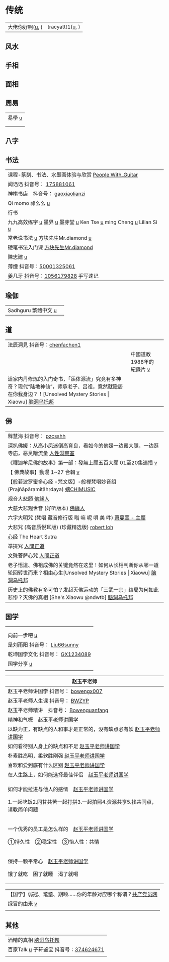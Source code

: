 # 传统

|                                                                                   |                                                                      |
| --------------------------------------------------------------------------------- | -------------------------------------------------------------------- |
| 大佬你好啊([u](https://www.youtube.com/channel/UCKUmZM\_yDHMKxl4EWAt6GKw/playlists), ) | tracyattt1([u](https://www.youtube.com/user/tracyattt1/playlists), ) |

## 风水

## 手相

## 面相

## 周易

|                                                                |
| -------------------------------------------------------------- |
| 易學 [u](https://www.youtube.com/c/%E6%98%93%E5%AD%B8/playlists) |
|                                                                |
|                                                                |

## 八字

## 书法

|                                                                                                                                                                                                                                                                                                                                                                                                                                                                                          |
| ---------------------------------------------------------------------------------------------------------------------------------------------------------------------------------------------------------------------------------------------------------------------------------------------------------------------------------------------------------------------------------------------------------------------------------------------------------------------------------------- |
| 课程-篆刻、书法、水墨画体验与欣赏 [People With\_Guitar](https://www.youtube.com/playlist?list=PLtUG5I3iHx9yJesypR9H3nVTCwaPqL51d)                                                                                                                                                                                                                                                                                                                                                                        |
| 闻诌诌 抖音号： [175881061](https://www.douyin.com/user/MS4wLjABAAAA5Y9kUBVYSY0JhRML9ThF9GJ6kIPhDJ4BjaOxMokkIOo?author\_id=82737222114\&enter\_from=video\_detail\&enter\_method=video\_title\&from\_gid=7011518862508313892\&group\_id=7011518862508313892\&log\_pb=%7B%22impr\_id%22%3A%222021100906594801021206119917134B58%22%7D)                                                                                                                                                           |
| 神棋书店　抖音号： [gaoxiaolianzi](https://www.douyin.com/user/MS4wLjABAAAAe-Dmb5OPpi10pwseFqbu9G0shWfXLw2OvGovphOlMNWmoRBm2cU8VIPVDlAgVAzz)                                                                                                                                                                                                                                                                                                                                                      |
| Qi momo 祁么么 [u](https://www.youtube.com/channel/UC5zVjJwX68xUieT-I3JG1fQ)                                                                                                                                                                                                                                                                                                                                                                                                                |
| 行书                                                                                                                                                                                                                                                                                                                                                                                                                                                                                       |
| 九九高效练字 [u](https://www.youtube.com/c/%E9%AB%98%E6%95%88%E7%BB%83%E5%AD%97%E4%B9%9D%E4%B9%9D/playlists)   墨界 [u](https://www.youtube.com/channel/UCx8phnnPno9vvmrcMydGnfQ/videos)   墨芽堂 [u](https://www.youtube.com/channel/UCw1-6UBouMUr7W58m7mQJBQ/playlists)   Ken Tse [u](https://www.youtube.com/user/kentsekimming/playlists)   ming Cheng [u](https://www.youtube.com/channel/UCX8ZJA-EIOESJDoR4Mj1New/videos)   Lilian Si [u](https://www.youtube.com/user/sunshine110322/videos) |
| 常老说书法 [u](https://www.youtube.com/channel/UC6C2--iKyfCw6fh45XhP2fQ/playlists)   方块先生Mr.diamond [u](https://www.youtube.com/channel/UCzVor39ETUi6kMI6FFXrD0g/playlists)                                                                                                                                                                                                                                                                                                                   |
| 硬笔书法入门课 [方块先生Mr.diamond](https://www.youtube.com/playlist?list=PLsHIcIY91b4DNqAinR7fXOOw2z1qVdckM)                                                                                                                                                                                                                                                                                                                                                                                       |
| 陳忠建 [u](https://www.youtube.com/c/%E9%99%B3%E5%BF%A0%E5%BB%BA%E6%9B%B8%E6%B3%95)                                                                                                                                                                                                                                                                                                                                                                                                         |
| 薄煙 抖音号：[50001325061](https://www.douyin.com/user/MS4wLjABAAAAafEmka9Lw0a9UfIDIpae0UkBT3Jdp6-4Wn-h5igvOAppuL67c6f1aA\_ZRzNBAS05)                                                                                                                                                                                                                                                                                                                                                          |
| 姜几牙 抖音号：[1056179828](https://www.douyin.com/user/MS4wLjABAAAAq5POxBdunIfiCWd9F4OnNpmM25pQrSj1zolCfjc19as) 手写速记                                                                                                                                                                                                                                                                                                                                                                           |

## 瑜伽

|                                                                             |   |
| --------------------------------------------------------------------------- | - |
| Sadhguru 繁體中文 [u](https://www.youtube.com/channel/UCSaNMML9AAXTN4142jD-dxw) |   |

## 道

|                                                                                                                                                  |                                                                |   |
| ------------------------------------------------------------------------------------------------------------------------------------------------ | -------------------------------------------------------------- | - |
| 法辰洞見 抖音号：[chenfachen1](https://www.douyin.com/user/MS4wLjABAAAA6Uwa9r6tRlnZmZqpJGkLe7aNrxzmLSGsFdCMpjjT08w)                                      |                                                                |   |
|                                                                                                                                                  | 中國道教1988年的紀錄片 [v](https://www.youtube.com/watch?v=H437rSbjniM) |   |
| 道家内丹修炼的入门奇书，「炁体源流」究竟有多神奇？现代“陆地神仙”，师承老子、吕祖，竟然就隐居在你我身边？！\[Unsolved Mystery Stories \| Xiaowu] [脑洞乌托邦](https://www.youtube.com/watch?v=00Vckb6MP2s) |                                                                |   |

## 佛

|                                                                                                                                                                                                                                                                                                                                                                           |
| ------------------------------------------------------------------------------------------------------------------------------------------------------------------------------------------------------------------------------------------------------------------------------------------------------------------------------------------------------------------------- |
| 释慧海 抖音号： [pzcsshh](https://www.douyin.com/user/MS4wLjABAAAARSqX-QuhCDW7qGFRgXoxhVKQ3fYHiclyU6HB48A19OkIPVlJRShNGiQqW14tXzQl?author\_id=4072207481571975\&enter\_from=video\_detail\&enter\_method=video\_title\&from\_gid=6995828967794068750\&group\_id=6995828967794068750\&log\_pb=%7B%22impr\_id%22%3A%22021633779158289fdbddc0200fff0030a932d14000032879a5204%22%7D) |
| 深扒佛媛：从高小凤迷倒高育良，看如今的佛媛一边露大腿，一边逛寺庙，恶臭蹭流量 [人性洞察室](https://www.youtube.com/watch?v=6hGE7ol1xts)                                                                                                                                                                                                                                                                               |
| 《釋迦牟尼佛的故事》第一部：發無上願五百大願 01至20集連播 [v](https://www.youtube.com/watch?v=BEE-f8aWr6Q)                                                                                                                                                                                                                                                                                          |
| 【 佛典故事】動漫 1\~27 合輯 [v](https://www.youtube.com/watch?v=UdhU72zQAN4)                                                                                                                                                                                                                                                                                                       |
| 【般若波罗蜜多心经 -梵文版】-般禅梵唱妙音组 (Prajñāpāramitāhṛdaya) [螭CHIMUSIC](https://www.youtube.com/watch?v=bDOcp6uk584)                                                                                                                                                                                                                                                                   |
| 观音大悲願 [佛緣人](https://www.youtube.com/watch?v=dvVwGvU4wms)                                                                                                                                                                                                                                                                                                                  |
| 大慈大悲观世音 (好听版本) [佛緣人](https://www.youtube.com/watch?v=lSs07DZSQNk)                                                                                                                                                                                                                                                                                                         |
| 六字大明咒 (梵唱 藏音修行版 嗡 嘛 呢 唄 美 吽) [萧蔓萱 - 主题](https://www.youtube.com/watch?v=73rg2O71GZw)                                                                                                                                                                                                                                                                                      |
| 大悲咒 (高音质悦耳版) (珍藏精选版) [robert loh](https://www.youtube.com/watch?v=3l5Ag1ovRFY)                                                                                                                                                                                                                                                                                            |
| [心经](https://www.youtube.com/watch?v=IHdHdHw1xV4) The Heart Sutra                                                                                                                                                                                                                                                                                                         |
| 準提咒 [人間正道](https://www.youtube.com/watch?v=6F7wTOsCf-4)                                                                                                                                                                                                                                                                                                                   |
| 文殊菩萨心咒 [人間正道](https://www.youtube.com/watch?v=opPeoWdxuKo)                                                                                                                                                                                                                                                                                                                |
| 老子悟道、佛祖成佛的关键竟然在这里！如何从长相判断你从哪一道轮回转世而来？相由心生\[Unsolved Mystery Stories \| Xiaowu] [脑洞乌托邦](https://www.youtube.com/watch?v=\_c2hzlg8-pM)                                                                                                                                                                                                                                      |
| 历史上的佛教有多可怕？发起灭佛运动的「三武一宗」结局为何如此悲惨？灭佛的真相 \[She's Xiaowu @ndwtb] [脑洞乌托邦](https://www.youtube.com/watch?v=\_gSZmwQwwPI)                                                                                                                                                                                                                                                       |

## 国学

|                                                                                                                                  |
| -------------------------------------------------------------------------------------------------------------------------------- |
|                                                                                                                                  |
|                                                                                                                                  |
| 向前一步吧 [u](https://www.youtube.com/channel/UCvTaVyvtJ9XB5P\_4d0mYv2A)                                                             |
| 是刘雨阳 抖音号： [Liu66sunny](https://www.douyin.com/user/MS4wLjABAAAAU08wGQ2lsP7aAUYUtuU8616md2RBhWiM69Ckw9tsvX9kAXcmlpwV54ub2kmcDZqW) |
| 乾坤国学文化 抖音号： [GX1234089](https://www.douyin.com/user/MS4wLjABAAAAgw23D8FyfaowCJWDtNfDO5cKJkVbYT6YG78mBicUNK8)                     |
| 国学分享 [u](https://www.youtube.com/@guoxue95588)                                                                                   |
|                                                                                                                                  |

| 赵玉平老师                                                                                                                                       |
| ------------------------------------------------------------------------------------------------------------------------------------------- |
| 赵玉平老师讲国学 抖音号： [bowengx007](https://www.douyin.com/user/MS4wLjABAAAAztyOnz9xB4U7jjPQVzpnI-XiO2f-E01sbKcNuwXuYtI)                             |
| 赵玉平老师人生课 抖音号： [BWZYP](https://www.douyin.com/user/MS4wLjABAAAAzRUf4rd23WlFAx7m2FFg5pjGPCSFXjoqNmHBBvaABwM)                                  |
| 赵玉平老师精讲　抖音号： [Bowenguanfang](https://www.douyin.com/user/MS4wLjABAAAAq8kDBmFwuekmjX5PdroWGGx17tptVeE6K7W-2wt4LVs)                           |
| 精神和气概　[赵玉平老师讲国学](https://www.douyin.com/video/7032968815478623502)                                                                          |
| 以缺为正，有缺点的人和事才是正常的，没有缺点必有妖 [赵玉平老师讲国学](https://www.douyin.com/video/7035556865710820639)                                                      |
| 如何看待别人身上的缺点和不足 [赵玉平老师讲国学](https://www.douyin.com/video/7035556865710820639)                                                                 |
| 朴素胜高明，柔软胜刚强 [赵玉平老师讲国学](https://www.douyin.com/video/7035931690384100622)                                                                    |
| 喜欢和爱到底有什么区别 [赵玉平老师讲国学](https://www.douyin.com/video/7036577856209669389)                                                                    |
| 在人生路上，如何能选择最佳伴侣　[赵玉平老师讲国学](https://www.douyin.com/video/7013719895896640801)                                                                |
| <p>如何才能拉进与他人的感情　<a href="https://www.douyin.com/video/7036301829013081381">赵玉平老师讲国学</a></p><p>1.一起吃饭2.同甘共苦一起打拼3.一起拍照4.资源共享5.找共同点，请教简单问题</p> |
| <p>一个优秀的员工是怎么样的　<a href="https://www.douyin.com/video/7037419527642139940">赵玉平老师讲国学</a></p><p>①持久性　②稳定性　③怡人性：共情</p>                         |
| <p>保持一颗平常心　<a href="https://www.douyin.com/video/7038529827296529695">赵玉平老师讲国学</a></p><p>饿了就吃　困了就睡　渴了就喝</p>                                 |

|                                                                                              |
| -------------------------------------------------------------------------------------------- |
| 【国学】弱冠、耄耋、期颐……你的年龄对应哪个称谓？[共产党员网](https://www.12371.cn/2016/04/19/ARTI1461037210134716.shtml) |
| 绿冒的由来 [v](https://www.youtube.com/watch?v=9RWSvCVhsS4\&t=2061s)                              |
|                                                                                              |

## 其他

|                                                                                                                                                                                              |
| -------------------------------------------------------------------------------------------------------------------------------------------------------------------------------------------- |
| 酒精的真相 [脑洞乌托邦](https://www.youtube.com/watch?v=g-bmHi7fZRw)                                                                                                                                   |
| 百家Talk [u](https://www.youtube.com/channel/UCd4H3wd6XEOFF4zYgkMcfDA/playlists)   子轩鉴宝 抖音号：[374624671](https://www.douyin.com/user/MS4wLjABAAAAsMo5iLPL3m1QCGKL\_SGX8W\_0jkvYbEEiqI26ZehrXcQ) |
|                                                                                                                                                                                              |

